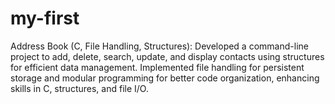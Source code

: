 # my-first
Address Book (C, File Handling, Structures): Developed a command-line project to add, delete, search, update, and display contacts using structures for efficient data management. Implemented file handling for persistent storage and modular programming for better code organization, enhancing skills in C, structures, and file I/O.
